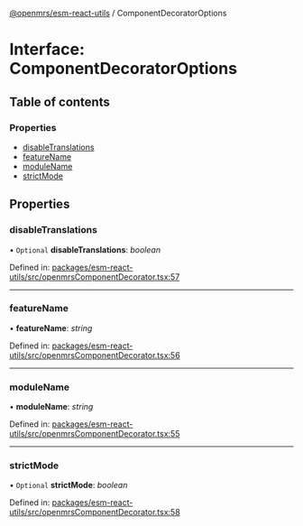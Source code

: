 [@openmrs/esm-react-utils](../API.md) / ComponentDecoratorOptions

# Interface: ComponentDecoratorOptions

## Table of contents

### Properties

- [disableTranslations](componentdecoratoroptions.md#disabletranslations)
- [featureName](componentdecoratoroptions.md#featurename)
- [moduleName](componentdecoratoroptions.md#modulename)
- [strictMode](componentdecoratoroptions.md#strictmode)

## Properties

### disableTranslations

• `Optional` **disableTranslations**: *boolean*

Defined in: [packages/esm-react-utils/src/openmrsComponentDecorator.tsx:57](https://github.com/nk183/openmrs-esm-core/blob/master/packages/esm-react-utils/src/openmrsComponentDecorator.tsx#L57)

___

### featureName

• **featureName**: *string*

Defined in: [packages/esm-react-utils/src/openmrsComponentDecorator.tsx:56](https://github.com/nk183/openmrs-esm-core/blob/master/packages/esm-react-utils/src/openmrsComponentDecorator.tsx#L56)

___

### moduleName

• **moduleName**: *string*

Defined in: [packages/esm-react-utils/src/openmrsComponentDecorator.tsx:55](https://github.com/nk183/openmrs-esm-core/blob/master/packages/esm-react-utils/src/openmrsComponentDecorator.tsx#L55)

___

### strictMode

• `Optional` **strictMode**: *boolean*

Defined in: [packages/esm-react-utils/src/openmrsComponentDecorator.tsx:58](https://github.com/nk183/openmrs-esm-core/blob/master/packages/esm-react-utils/src/openmrsComponentDecorator.tsx#L58)
